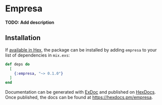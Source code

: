 # Empresa

**TODO: Add description**

## Installation

If [available in Hex](https://hex.pm/docs/publish), the package can be installed
by adding `empresa` to your list of dependencies in `mix.exs`:

```elixir
def deps do
  [
    {:empresa, "~> 0.1.0"}
  ]
end
```

Documentation can be generated with [ExDoc](https://github.com/elixir-lang/ex_doc)
and published on [HexDocs](https://hexdocs.pm). Once published, the docs can
be found at <https://hexdocs.pm/empresa>.

